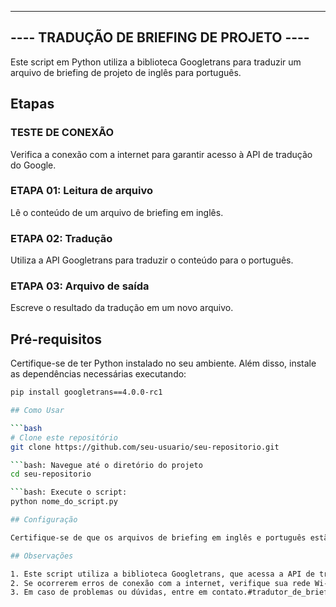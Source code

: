 -----------------------------------------
---- TRADUÇÃO DE BRIEFING DE PROJETO ----
-----------------------------------------

Este script em Python utiliza a biblioteca Googletrans para traduzir um arquivo de briefing de projeto de inglês para português.

## Etapas

### TESTE DE CONEXÃO
Verifica a conexão com a internet para garantir acesso à API de tradução do Google.

### ETAPA 01: Leitura de arquivo
Lê o conteúdo de um arquivo de briefing em inglês.

### ETAPA 02: Tradução
Utiliza a API Googletrans para traduzir o conteúdo para o português.

### ETAPA 03: Arquivo de saída
Escreve o resultado da tradução em um novo arquivo.

## Pré-requisitos

Certifique-se de ter Python instalado no seu ambiente. Além disso, instale as dependências necessárias executando:

```bash
pip install googletrans==4.0.0-rc1

## Como Usar

```bash
# Clone este repositório
git clone https://github.com/seu-usuario/seu-repositorio.git

```bash: Navegue até o diretório do projeto
cd seu-repositorio

```bash: Execute o script:
python nome_do_script.py

## Configuração

Certifique-se de que os arquivos de briefing em inglês e português estão no mesmo diretório que o script. Os nomes dos arquivos podem ser ajustados no script conforme necessário.

## Observações

1. Este script utiliza a biblioteca Googletrans, que acessa a API de tradução do Google. Verifique a documentação da API para obter informações sobre limites e políticas de uso.
2. Se ocorrerem erros de conexão com a internet, verifique sua rede Wi-Fi ou dados móveis e tente novamente.
3. Em caso de problemas ou dúvidas, entre em contato.#tradutor_de_briefing
